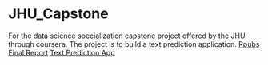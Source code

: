 # JHU_Capstone
For the data science specialization capstone project offered by the JHU through coursera. The project is to build a text prediction application.
[Rpubs Final Report](http://rpubs.com/kpipkins/JHU_Capstone)
[Text Prediction App](http://kpipkins.shinyapps.io/Text_Prediction_Capstone)
